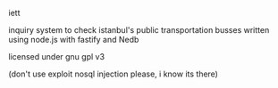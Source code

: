iett

inquiry system to check istanbul's public transportation busses
written using node.js with fastify and Nedb

licensed under gnu gpl v3


(don't use exploit nosql injection please, i know its there)
